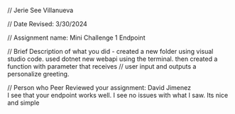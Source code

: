 // Jerie See Villanueva

 // Date Revised: 3/30/2024

 // Assignment name: Mini Challenge 1 Endpoint

 // Brief Description of what you did - created a new folder using visual studio code. used dotnet new webapi using the terminal. then created a function with parameter that receives
 // user input and outputs a personalize greeting. 

// Person who Peer Reviewed your assignment: 
David Jimenez <br>
I see that your endpoint works well.  I see no issues with what I saw.  Its nice and simple

